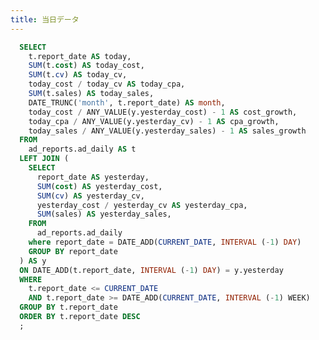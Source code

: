 ```yaml
---
title: 当日データ
---
```



```sql daily_data
  SELECT
    t.report_date AS today,
    SUM(t.cost) AS today_cost,
    SUM(t.cv) AS today_cv,
    today_cost / today_cv AS today_cpa,
    SUM(t.sales) AS today_sales,
    DATE_TRUNC('month', t.report_date) AS month,
    today_cost / ANY_VALUE(y.yesterday_cost) - 1 AS cost_growth,
    today_cpa / ANY_VALUE(y.yesterday_cv) - 1 AS cpa_growth,
    today_sales / ANY_VALUE(y.yesterday_sales) - 1 AS sales_growth
  FROM
    ad_reports.ad_daily AS t
  LEFT JOIN (
    SELECT
      report_date AS yesterday,
      SUM(cost) AS yesterday_cost,
      SUM(cv) AS yesterday_cv,
      yesterday_cost / yesterday_cv AS yesterday_cpa,
      SUM(sales) AS yesterday_sales,
    FROM
      ad_reports.ad_daily
    where report_date = DATE_ADD(CURRENT_DATE, INTERVAL (-1) DAY)
    GROUP BY report_date
  ) AS y
  ON DATE_ADD(t.report_date, INTERVAL (-1) DAY) = y.yesterday
  WHERE
    t.report_date <= CURRENT_DATE
    AND t.report_date >= DATE_ADD(CURRENT_DATE, INTERVAL (-1) WEEK)
  GROUP BY t.report_date
  ORDER BY t.report_date DESC
  ;
```

<BigValue
  title="Cost"
  data={daily_data}
  value=today_cost
  fmt='jpy0'
  sparkline=today
  sparklineType=area
  downIsGood=true
  comparison=cost_growth
  comparisonFmt=pct1
  comparisonTitle="前日対比"
/>
<BigValue 
  title="CPA"
  data={daily_data} 
  value=today_cpa
  fmt='jpy0'
  sparkline=today
  sparklineType=area
  downIsGood=true
  comparison=cpa_growth
  comparisonFmt=pct1
  comparisonTitle="前日対比"
/>
<BigValue 
  title="Sales"
  data={daily_data} 
  value=today_sales
  fmt='jpy0'
  sparkline=today
  sparklineType=area
  downIsGood=false
  comparison=sales_growth
  comparisonFmt=pct1
  comparisonTitle="前日対比"
/>